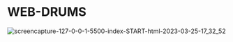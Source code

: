 # WEB-DRUMS
![screencapture-127-0-0-1-5500-index-START-html-2023-03-25-17_32_52](https://user-images.githubusercontent.com/70924158/227747320-68de7b65-5c07-4012-aa2e-304cf9f6fd64.png)
